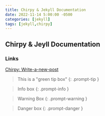 ```yaml
---
title: Chirpy & Jekyll Documentation
date: 2022-11-14 5:00:00 -0500
categories: [jekyll]
tags: [jekyll,chirpy]
---
```


## Chirpy & Jeyll Documentation

### Links

[Chirpy: Write-a-new-post](https://chirpy.cotes.page/posts/write-a-new-post/)



> This is a "green tip box"
{: .prompt-tip }

> Info box
{: .prompt-info }

> Warning Box
{: .prompt-warning }

> Danger box
{: .prompt-danger }